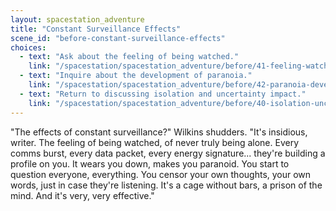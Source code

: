 ```yaml
---
layout: spacestation_adventure
title: "Constant Surveillance Effects"
scene_id: "before-constant-surveillance-effects"
choices:
  - text: "Ask about the feeling of being watched."
    link: "/spacestation/spacestation_adventure/before/41-feeling-watched"
  - text: "Inquire about the development of paranoia."
    link: "/spacestation/spacestation_adventure/before/42-paranoia-development"
  - text: "Return to discussing isolation and uncertainty impact."
    link: "/spacestation/spacestation_adventure/before/40-isolation-uncertainty-impact"
---
```


"The effects of constant surveillance?" Wilkins shudders. "It's insidious, writer. The feeling of being watched, of never truly being alone. Every comms burst, every data packet, every energy signature... they're building a profile on you. It wears you down, makes you paranoid. You start to question everyone, everything. You censor your own thoughts, your own words, just in case they're listening. It's a cage without bars, a prison of the mind. And it's very, very effective."
